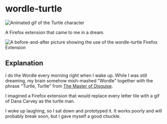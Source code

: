# wordle-turtle
![Animated gif of the Turtle character](https://github.com/bxbrenden/wordle-turtle/blob/main/assets/wordle-turtle-fast.gif)

A Firefox extension that came to me in a dream.

![A before-and-after picture showing the use of the wordle-turtle Firefox Extension](https://github.com/bxbrenden/wordle-turtle/blob/main/assets/before-and-after.png)

## Explanation
I do the Wordle every morning right when I wake up.
While I was still dreaming, my brain somehow mish-mashed "Wordle" together with the phrase "Turtle, Turtle" from [The Master of Disguise](https://en.wikipedia.org/wiki/The_Master_of_Disguise).

I imagined a Firefox extension that would replace every letter tile with a gif of Dana Carvey as the turtle man.

I woke up laughing, so I sat down and prototyped it. It works poorly and will probably break soon, but I gave myself a good chuckle.
